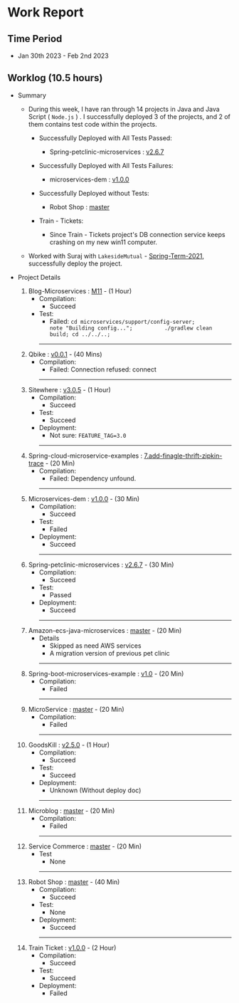 #  Work Report

## Time Period

* Jan 30th 2023 -  Feb 2nd 2023

## Worklog (10.5 hours)

* Summary

    * During this week, I have ran through 14 projects in Java and Java Script ( ``Node.js`` ) . I successfully deployed 3 of the projects, and 2 of them contains test code within the projects.

        * Successfully Deployed with All Tests Passed:

            * Spring-petclinic-microservices : [v2.6.7](https://github.com/spring-petclinic/spring-petclinic-microservices/releases/tag/v2.6.7)

        * Successfully Deployed with All Tests Failures:

            * microservices-dem : [v1.0.0](https://github.com/paulc4/microservices-demo/releases/tag/v1.0.0)

        * Successfully Deployed without Tests:

            * Robot Shop : [master](https://github.com/instana/robot-shop)

        * Train - Tickets:

            * Since Train - Tickets project's DB connection service keeps crashing on my new win11 computer.

    * Worked with Suraj with ``LakesideMutual`` - [Spring-Term-2021](https://github.com/Microservice-API-Patterns/LakesideMutual/releases/tag/Spring-Term-2021), successfully deploy the project.


* Project Details
    1. Blog-Microservices : [M11](https://github.com/callistaenterprise/blog-microservices/tree/M11) - (1 Hour)
        * Compilation: 
            * Succeed
        * Test:
            * Failed: ```cd microservices/support/config-server;               note "Building config...";          ./gradlew clean build; cd ../../..;```
            ----
    2. Qbike : [v0.0.1](https://github.com/JoeCao/qbike/releases/tag/0.0.1) - (40 Mins)
        * Compilation: 
            * Failed: Connection refused: connect
            ----
    3. Sitewhere : [v3.0.5](https://github.com/sitewhere/sitewhere/releases/tag/v3.0.5) - (1 Hour)
        * Compilation: 
            * Succeed
        * Test:
            * Succeed
        * Deployment:
            * Not sure: ``FEATURE_TAG=3.0``
            ----
    4. Spring-cloud-microservice-examples : [7.add-finagle-thrift-zipkin-trace](https://github.com/zpng/spring-cloud-microservice-examples) - (20 Min)
        * Compilation: 
            * Failed: Dependency unfound.
            ----
    5. Microservices-dem : [v1.0.0](https://github.com/paulc4/microservices-demo/releases/tag/v1.0.0) - (30 Min)
        * Compilation: 
            * Succeed
        * Test:
            * Failed
        * Deployment:
            * Succeed
            ----
    6. Spring-petclinic-microservices : [v2.6.7](https://github.com/spring-petclinic/spring-petclinic-microservices/releases/tag/v2.6.7) - (30 Min)
        * Compilation: 
            * Succeed
        * Test:
            * Passed
        * Deployment:
            * Succeed
            ----
    7. Amazon-ecs-java-microservices : [master](https://github.com/aws-samples/amazon-ecs-java-microservices) - (20 Min)
        * Details
            * Skipped as need AWS services
            * A migration version of previous pet clinic
            ----
    8. Spring-boot-microservices-example : [v1.0](https://github.com/oktadev/spring-boot-microservices-example/v1.0) - (20 Min)
        * Compilation: 
            * Failed
            ----
    9. MicroService : [master](git@github.com:bishion/microService.git) - (20 Min)
        * Compilation: 
            * Failed
            ----
    10. GoodsKill : [v2.5.0](https://github.com/techa03/goodsKill/tree/v2.5.0) - (1 Hour)
        * Compilation: 
            * Succeed
        * Test:
            * Succeed
        * Deployment:
            * Unknown (Without deploy doc)
            ----
    11. Microblog : [master](https://github.com/senecajs/ramanujan) - (20 Min)
        * Compilation: 
            * Failed
            ----
    12. Service Commerce : [master](https://github.com/antonio94js/servicecommerce) - (20 Min)
        * Test
            * None
            ----
    13. Robot Shop : [master](https://github.com/instana/robot-shop) - (40 Min)
        * Compilation: 
            * Succeed
        * Test:
            * None
        * Deployment:
            * Succeed
            ----
    14. Train Ticket : [v1.0.0](https://github.com/FudanSELab/train-ticket/releases/tag/v1.0.0) - (2 Hour)
        * Compilation: 
            * Succeed
        * Test:
            * Succeed
        * Deployment:
            * Failed
